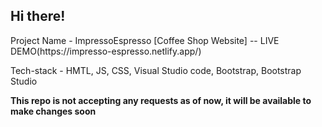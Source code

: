 ## Hi there! 


<p>Project Name - ImpressoEspresso [Coffee Shop Website] -- LIVE DEMO(https://impresso-espresso.netlify.app/)</p>
<p>Tech-stack - HMTL, JS, CSS, Visual Studio code, Bootstrap,  Bootstrap Studio</p>

**This repo is not accepting any  requests as of now, it will be available to make changes soon**
